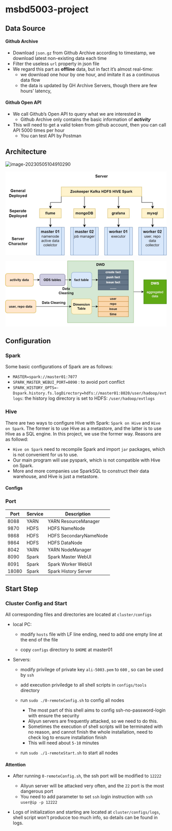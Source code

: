 # msbd5003-project

## Data Source

#### Github Archive

- Download `json.gz` from Github Archive according to timestamp, we download latest non-existing data each time
- Filter the useless `url` property in json file
- We regard this part as **offline** data, but in fact it’s almost real-time:
    - we download one hour by one hour, and imitate it as a continuous data flow
    - the data is updated by GH Archive Servers, though there are few hours’ latency,

#### Github Open API

- We call Github’s Open API to query what we are interested in
    - Github Archive only contains the basic information of ***activity***
- This will need to get a valid token from github account, then you can call API 5000 times per hour
    - You can test API by Postman

## Architecture

![image-20230505104910290](.README.assets\image-20230505104910290.png)

![image-20230505104933214](.\README.assets\image-20230505104933214.png)

![image-20230505104939393](.\README.assets\image-20230505104939393.png)

## Configuration

### Spark

Some basic configurations of Spark are as follows:

- `MASTER=spark://master01:7077` 
- `SPARK_MASTER_WEBUI_PORT=8090` : to avoid port conflict
- `SPARK_HISTORY_OPTS=-Dspark.history.fs.logDirectory=hdfs://master01:8020/user/hadoop/evtlogs`: the history log directory is set to HDFS: `/user/hadoop/evtlogs`

### Hive

There are two ways to configure Hive with Spark: `Spark on Hive` and `Hive on Spark`. The former is to use Hive as a metastore, and the latter is to use Hive as a SQL engine. In this project, we use the former way. Reasons are as followd:

- `Hive on Spark` need to recompile Spark and import `jar` packages, which is not convenient for us to use.
- Our main program will use pyspark, which is not compatible with Hive on Spark.
- More and more companies use SparkSQL to construct their data warehouse, and Hive is just a metastore.

#### Configs



### Port

| Port | Service | Description |
| ---- | ------- | ----------- |
| 8088 | YARN | YARN ResourceManager |
| 9870 | HDFS | HDFS NameNode |
| 9868 | HDFS | HDFS SecondaryNameNode |
| 9864 | HDFS | HDFS DataNode |
| 8042 | YARN | YARN NodeManager |
| 8090 | Spark | Spark Master WebUI |
| 8091 | Spark | Spark Worker WebUI |
| 18080 | Spark | Spark History Server |


## Start Step

### Cluster Config and Start

All corresponding files and directories are located at `cluster/configs`

- local PC:

    - modify `hosts` file with LF line ending, need to add one empty line at the end of the file

    - copy `configs` directory to `$HOME` at master01

- Servers:

    - modify privilege of private key `ali-5003.pem` to `600` , so can be used by `ssh`

    - add execution priviledge to all shell scripts in `configs/tools` directory

    - run `sudo ./0-remoteConfig.sh` to config all nodes
      - The most part of this shell aims to config ssh-no-password-login with ensure the security
      - Aliyun servers are frequently attacked, so we need to do this.
      - Sometimes the execution of shell scripts will be terminated with no reason, and cannot finish the whole installation, need to check log to ensure installation finish
      - This will need about `5-10` minutes

    - run `sudo ./1-remoteStart.sh` to start all nodes


#### Attention

- After running `0-remoteConfig.sh`, the ssh port will be modified to `12222`
  - Aliyun server will be attacked very often, and the `22` port is the most dangerous port
  - You need to add parameter to set `ssh` login instruction with `ssh user@ip -p 12222`
  
- Logs of initialization and starting are located at `cluster/configs/logs`, shell script won't producce too much info, so details can be found in logs.